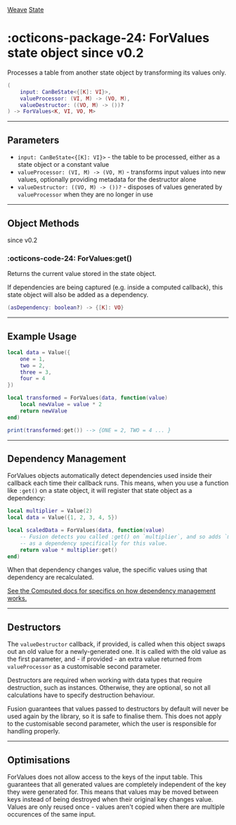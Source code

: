 <nav class="weavedoc-api-breadcrumbs">
	<a href="../..">Weave</a>
	<a href="..">State</a>
</nav>

<h1 class="weavedoc-api-header" markdown>
	<span class="weavedoc-api-icon" markdown>:octicons-package-24:</span>
	<span class="weavedoc-api-name">ForValues</span>
	<span class="weavedoc-api-pills">
		<span class="weavedoc-api-pill-type">state object</span>
		<span class="weavedoc-api-pill-since">since v0.2</span>
	</span>
</h1>

Processes a table from another state object by transforming its values only.

```Lua
(
	input: CanBeState<{[K]: VI}>,
	valueProcessor: (VI, M) -> (VO, M),
	valueDestructor: ((VO, M) -> ())?
) -> ForValues<K, VI, VO, M>
```

---

## Parameters

- `input: CanBeState<{[K]: VI}>` - the table to be processed, either as a state
  object or a constant value
- `valueProcessor: (VI, M) -> (VO, M)` - transforms input values into new values,
  optionally providing metadata for the destructor alone
- `valueDestructor: ((VO, M) -> ())?` - disposes of values generated by
  `valueProcessor` when they are no longer in use

---

## Object Methods

<p class="weavedoc-api-pills">
	<span class="weavedoc-api-pill-since">since v0.2</span>
</p>

### :octicons-code-24: ForValues:get()

Returns the current value stored in the state object.

If dependencies are being captured (e.g. inside a computed callback), this state
object will also be added as a dependency.

```Lua
(asDependency: boolean?) -> {[K]: VO}
```

---

## Example Usage

```Lua
local data = Value({
	one = 1,
	two = 2,
	three = 3,
	four = 4
})

local transformed = ForValues(data, function(value)
	local newValue = value * 2
	return newValue
end)

print(transformed:get()) --> {ONE = 2, TWO = 4 ... }
```

---

## Dependency Management

ForValues objects automatically detect dependencies used inside their callback
each time their callback runs. This means, when you use a function like `:get()`
on a state object, it will register that state object as a dependency:

```Lua
local multiplier = Value(2)
local data = Value({1, 2, 3, 4, 5})

local scaledData = ForValues(data, function(value)
	-- Fusion detects you called :get() on `multiplier`, and so adds `multiplier`
	-- as a dependency specifically for this value.
	return value * multiplier:get()
end)
```

When that dependency changes value, the specific values using that dependency
are recalculated.

[See the Computed docs for specifics on how dependency management works.](../computed/#dependency-management)

---

## Destructors

The `valueDestructor` callback, if provided, is called when this object swaps
out an old value for a newly-generated one. It is called with the old value as
the first parameter, and - if provided - an extra value returned from
`valueProcessor` as a customisable second parameter.

Destructors are required when working with data types that require destruction,
such as instances. Otherwise, they are optional, so not all calculations have to
specify destruction behaviour.

Fusion guarantees that values passed to destructors by default will never be
used again by the library, so it is safe to finalise them. This does not apply
to the customisable second parameter, which the user is responsible for handling
properly.

---

## Optimisations

ForValues does not allow access to the keys of the input table. This guarantees
that all generated values are completely independent of the key they were
generated for. This means that values may be moved between keys instead of being
destroyed when their original key changes value. Values are only reused once -
values aren't copied when there are multiple occurences of the same input.
